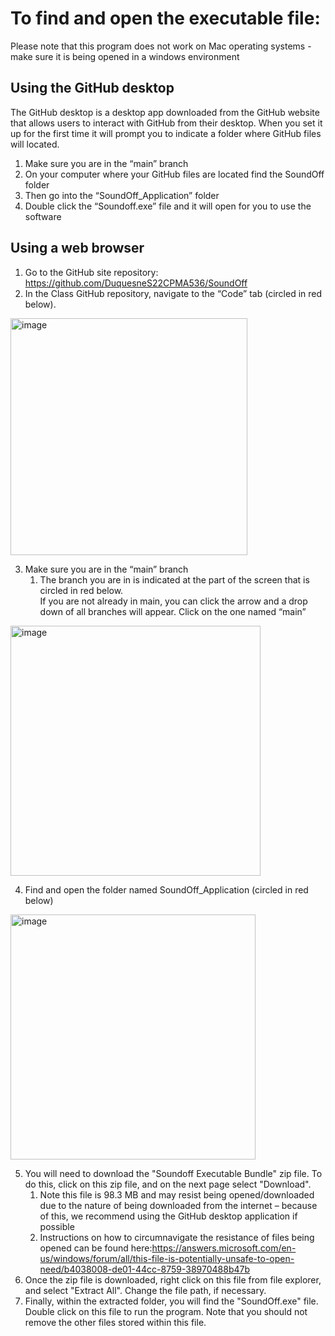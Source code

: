 # To find and open the executable file: 

Please note that this program does not work on Mac operating systems  - make sure it is being opened in a windows environment 

## Using the GitHub desktop 
The GitHub desktop is a desktop app downloaded from the GitHub website that allows users to interact with GitHub from their desktop. When you set it up for the first time it will prompt you to indicate a folder where GitHub files will located. 

1.	Make sure you are in the “main” branch
2.	On your computer where your GitHub files are located find the SoundOff folder
3.	Then go into the “SoundOff_Application” folder
4.	Double click the “Soundoff.exe” file and it will open for you to use the software


## Using a web browser 


1. Go to the GitHub site repository: https://github.com/DuquesneS22CPMA536/SoundOff
2. In the Class GitHub repository, navigate to the “Code” tab (circled in red below). 
<img width="379" alt="image" src="https://user-images.githubusercontent.com/100814697/163880907-b6feaa30-e988-4aac-bf0c-277061116c67.png">


3. Make sure you are in the “main” branch
   1. The branch you are in is indicated at the part of the screen that is circled in red below.  
      If you are not already in main, you can click the arrow and a drop down of all branches 
      will appear. Click on the one named “main”
<img width="400" alt="image" src="https://user-images.githubusercontent.com/100814697/163881376-db2ab30f-cb67-4bd2-90a3-f3e20fd61350.png">


4. Find and open the folder named SoundOff_Application (circled in red below)

<img width="392" alt="image" src="https://user-images.githubusercontent.com/100814697/163881075-d870c62d-9af5-4dd3-9aaf-5c0ccb7e263c.png">

5. You will need to download the "Soundoff Executable Bundle" zip file. To do this, click on this zip file, and on the next page select "Download".
   1. Note this file is 98.3 MB and may resist being opened/downloaded due to the nature of being downloaded from the internet – because of this, we    recommend using the GitHub desktop application if possible
   2. Instructions on how to circumnavigate the resistance of files being opened can be found here:https://answers.microsoft.com/en-us/windows/forum/all/this-file-is-potentially-unsafe-to-open-need/b4038008-de01-44cc-8759-38970488b47b
6. Once the zip file is downloaded, right click on this file from file explorer, and select "Extract All". Change the file path, if necessary.
7. Finally, within the extracted folder, you will find the "SoundOff.exe" file. Double click on this file to run the program.
   Note that you should not remove the other files stored within this file.







